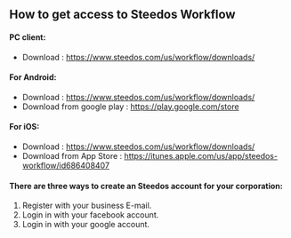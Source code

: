 ## How to get access to Steedos Workflow

#### PC client:
- Download : https://www.steedos.com/us/workflow/downloads/

#### For Android:
- Download : https://www.steedos.com/us/workflow/downloads/
- Download from google play : https://play.google.com/store

#### For iOS:
- Download :  https://www.steedos.com/us/workflow/downloads/
- Download from App Store : https://itunes.apple.com/us/app/steedos-workflow/id686408407
 
#### There are three ways to create an Steedos account for your corporation:
1. Register with your business E-mail.
2. Login in with your facebook account.
3. Login in with your google account.



